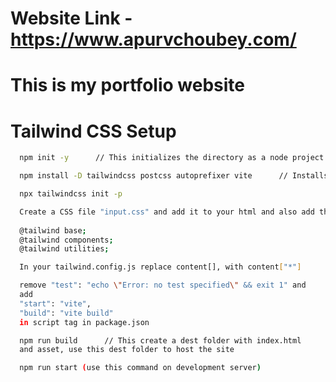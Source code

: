 # Website Link - https://www.apurvchoubey.com/

# This is my portfolio website

# Tailwind CSS Setup



```bash
  npm init -y      // This initializes the directory as a node project
```
```bash
  npm install -D tailwindcss postcss autoprefixer vite      // Installs required packages
```
```bash
  npx tailwindcss init -p
```
```bash
  Create a CSS file "input.css" and add it to your html and also add these lines in css
  
  @tailwind base;
  @tailwind components;
  @tailwind utilities;
```
```bash
  In your tailwind.config.js replace content[], with content["*"]
```
```bash
  remove "test": "echo \"Error: no test specified\" && exit 1" and
  add 
  "start": "vite",
  "build": "vite build" 
  in script tag in package.json
```
```bash
  npm run build      // This create a dest folder with index.html 
  and asset, use this dest folder to host the site
```
```bash
  npm run start (use this command on development server)
```






    


